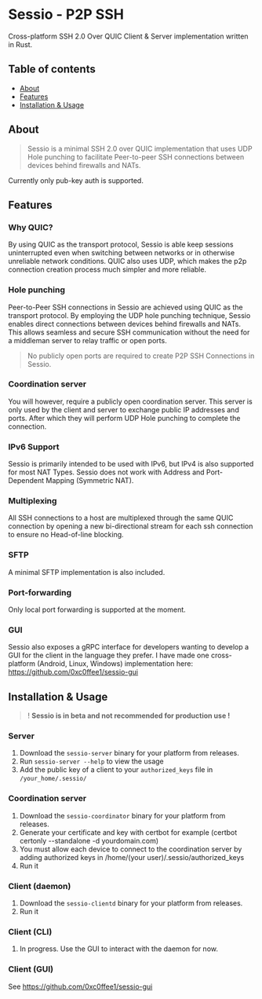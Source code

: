 # Sessio - P2P SSH

Cross-platform SSH 2.0 Over QUIC Client & Server implementation written in Rust.

## Table of contents

- [About](#about)
- [Features](#features)
- [Installation & Usage](#installation--usage)

## About

> Sessio is a minimal SSH 2.0 over QUIC implementation that uses UDP Hole punching to facilitate Peer-to-peer SSH connections between devices behind firewalls and NATs.

Currently only pub-key auth is supported.

## Features

### Why QUIC?
By using QUIC as the transport protocol, Sessio is able keep sessions uninterrupted even when switching between networks or in otherwise unreliable network conditions. 
QUIC also uses UDP, which makes the p2p connection creation process much simpler and more reliable.

### Hole punching
Peer-to-Peer SSH connections in Sessio are achieved using QUIC as the transport protocol. By employing the UDP hole punching technique, Sessio enables direct connections between devices behind firewalls and NATs. This allows seamless and secure SSH communication without the need for a middleman server to relay traffic or open ports.

> No publicly open ports are required to create P2P SSH Connections in Sessio.

### Coordination server

You will however, require a publicly open coordination server. This server is only used by the client and server to exchange public IP addresses and ports. After which they will perform UDP Hole punching to complete the connection.

### IPv6 Support

Sessio is primarily intended to be used with IPv6, but IPv4 is also supported for most NAT Types. Sessio does not work with Address and Port-Dependent Mapping (Symmetric NAT).

### Multiplexing
All SSH connections to a host are multiplexed through the same QUIC connection by opening a new bi-directional stream for each ssh connection to ensure no Head-of-line blocking.

### SFTP
A minimal SFTP implementation is also included.

### Port-forwarding
Only local port forwarding is supported at the moment.

### GUI
Sessio also exposes a gRPC interface for developers wanting to develop a GUI for the client in the language they prefer. I have made one cross-platform (Android, Linux, Windows) implementation here: https://github.com/0xc0ffee1/sessio-gui

## Installation & Usage
> ! **Sessio is in beta and not recommended for production use !**

### Server
1. Download the `sessio-server` binary for your platform from releases.
2. Run `sessio-server --help` to view the usage
3. Add the public key of a client to your `authorized_keys` file in `/your_home/.sessio/`

### Coordination server
1. Download the `sessio-coordinator` binary for your platform from releases.
2. Generate your certificate and key with certbot for example (certbot certonly --standalone -d yourdomain.com)
3. You must allow each device to connect to the coordination server by adding authorized keys in /home/(your user)/.sessio/authorized_keys
4. Run it

### Client (daemon)
1. Download the `sessio-clientd` binary for your platform from releases.
2. Run it

### Client (CLI)
1. In progress. Use the GUI to interact with the daemon for now.

### Client (GUI)
See https://github.com/0xc0ffee1/sessio-gui

